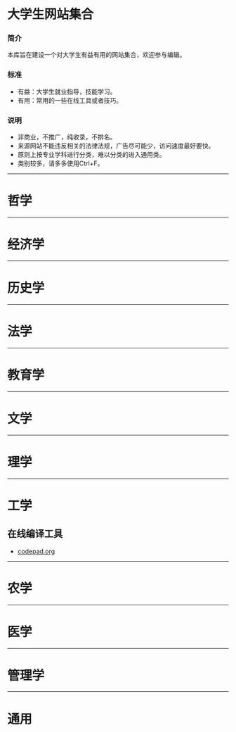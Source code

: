大学生网站集合
===================
### 简介
本库旨在建设一个对大学生有益有用的网站集合，欢迎参与编辑。

###	标准
- 有益：大学生就业指导，技能学习。
- 有用：常用的一些在线工具或者技巧。

### 说明
- 非商业，不推广，纯收录，不排名。
- 来源网站不能违反相关的法律法规，广告尽可能少，访问速度最好要快。
- 原则上按专业学科进行分类，难以分类的进入通用类。
- 类别较多，请多多使用Ctrl+F。

---
# 哲学
---
# 经济学
---
# 历史学
---
# 法学
---
# 教育学
---
# 文学
---
# 理学
---
# 工学
## 在线编译工具
- [codepad.org](http://codepad.org/)
---
# 农学
---
# 医学
---
# 管理学
---
# 通用